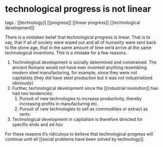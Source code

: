 # technological progress is not linear

tags
: [[technology]] [[progress]] [[linear progress]] [[technological development]]

There is a mistaken belief that technological progress is linear. That is to say, that if all of society were wiped out and all of humanity were sent back to the stone age, that in the same amount of time we&rsquo;d arrive at the same technological inventions. This is a mistake for a few reasons.

1.  Technological development is socially determined and constrained. The ancient Romans would not have ever invented anything resembling modern steel manufacturing, for example, since they were not capitalists (they did have steel production but it was not industrialized obviously)
2.  Further, technological development since the [[industrial revolution]] has had two tendencies:
    1.  Pursuit of new technologies to increase productivity, thereby increasing profits in manufacturing etc.
    2.  Pursuit of new technologies to sell as commodities or extract as rents
3.  Technological development in capitalism is therefore directed for specific ends and _ad hoc_

For these reasons it&rsquo;s ridiculous to believe that technological progress will continue until all [[social problems have been solved by technology]].

